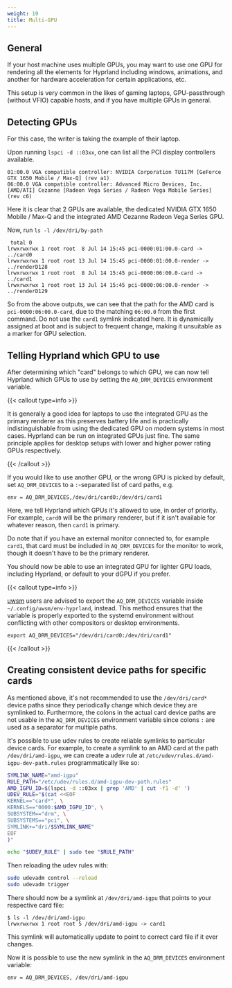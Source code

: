 ```yaml
---
weight: 19
title: Multi-GPU
---
```


## General

If your host machine uses multiple GPUs, you may want to use one GPU
for rendering all the elements for Hyprland including windows, animations, and
another for hardware acceleration for certain applications, etc.

This setup is very common in the likes of gaming laptops, GPU-passthrough
(without VFIO) capable hosts, and if you have multiple GPUs in general.

## Detecting GPUs

For this case, the writer is taking the example of their laptop.

Upon running `lspci -d ::03xx`, one can list all the PCI display controllers
available.

```plain
01:00.0 VGA compatible controller: NVIDIA Corporation TU117M [GeForce GTX 1650 Mobile / Max-Q] (rev a1)
06:00.0 VGA compatible controller: Advanced Micro Devices, Inc. [AMD/ATI] Cezanne [Radeon Vega Series / Radeon Vega Mobile Series] (rev c6)
```

Here it is clear that 2 GPUs are available, the dedicated NVIDIA GTX 1650 Mobile
/ Max-Q and the integrated AMD Cezanne Radeon Vega Series GPU.

Now, run `ls -l /dev/dri/by-path`

```plain
 total 0
lrwxrwxrwx 1 root root  8 Jul 14 15:45 pci-0000:01:00.0-card -> ../card0
lrwxrwxrwx 1 root root 13 Jul 14 15:45 pci-0000:01:00.0-render -> ../renderD128
lrwxrwxrwx 1 root root  8 Jul 14 15:45 pci-0000:06:00.0-card -> ../card1
lrwxrwxrwx 1 root root 13 Jul 14 15:45 pci-0000:06:00.0-render -> ../renderD129
```

So from the above outputs, we can see that the path for the AMD card is
`pci-0000:06:00.0-card`, due to the matching `06:00.0` from the first command.
Do not use the `card1` symlink indicated here. It is dynamically assigned at
boot and is subject to frequent change, making it unsuitable as a marker for GPU selection.

## Telling Hyprland which GPU to use

After determining which "card" belongs to which GPU, we can now tell
Hyprland which GPUs to use by setting the `AQ_DRM_DEVICES` environment variable.

{{< callout type=info >}}

It is generally a good idea for laptops to use the integrated GPU as the primary
renderer as this preserves battery life and is practically indistinguishable
from using the dedicated GPU on modern systems in most cases. Hyprland can be
run on integrated GPUs just fine. The same principle applies for desktop setups
with lower and higher power rating GPUs respectively.

{{< /callout >}}

If you would like to use another GPU, or the wrong GPU is picked by default,
set `AQ_DRM_DEVICES` to a `:`-separated list of card paths, e.g.

```plain
env = AQ_DRM_DEVICES,/dev/dri/card0:/dev/dri/card1
```

Here, we tell Hyprland which GPUs it's allowed to use, in order of priority. 
For example, `card0` will be the primary renderer, but if it isn't available for
whatever reason, then `card1` is primary.

Do note that if you have an external monitor connected to, for example `card1`,
that card must be included in `AQ_DRM_DEVICES` for the monitor to work, though
it doesn't have to be the primary renderer.

You should now be able to use an integrated GPU for lighter GPU loads,
including Hyprland, or default to your dGPU if you prefer.

{{< callout type=info >}}

[uwsm](../../Useful-Utilities/Systemd-start) users are advised to export the `AQ_DRM_DEVICES` variable inside `~/.config/uwsm/env-hyprland`, instead. 
This method ensures that the variable is properly exported to the systemd environment without conflicting with other compositors or desktop environments.

```plain
export AQ_DRM_DEVICES="/dev/dri/card0:/dev/dri/card1"
```

{{< /callout >}}

## Creating consistent device paths for specific cards

As mentioned above, it's not recommended to use the `/dev/dri/card*` device paths since they
periodically change which device they are symlinked to. Furthermore, the colons in the actual card
device paths are not usable in the `AQ_DRM_DEVICES` environment variable since colons `:` are used
as a separator for multiple paths.

It's possible to use udev rules to create reliable symlinks to particular device cards. For example,
to create a symlink to an AMD card at the path `/dev/dri/amd-igpu`, we can create a udev rule at
`/etc/udev/rules.d/amd-igpu-dev-path.rules` programmatically like so:

```sh
SYMLINK_NAME="amd-igpu"
RULE_PATH="/etc/udev/rules.d/amd-igpu-dev-path.rules"
AMD_IGPU_ID=$(lspci -d ::03xx | grep 'AMD' | cut -f1 -d' ')
UDEV_RULE="$(cat <<EOF
KERNEL=="card*", \
KERNELS=="0000:$AMD_IGPU_ID", \
SUBSYSTEM=="drm", \
SUBSYSTEMS=="pci", \
SYMLINK+="dri/$SYMLINK_NAME"
EOF
)"

echo "$UDEV_RULE" | sudo tee "$RULE_PATH"
```
Then reloading the udev rules with:
```sh
sudo udevadm control --reload
sudo udevadm trigger
```

There should now be a symlink at `/dev/dri/amd-igpu` that points to your respective card file:
```console
$ ls -l /dev/dri/amd-igpu
lrwxrwxrwx 1 root root 5 /dev/dri/amd-igpu -> card1
```

This symlink will automatically update to point to correct card file if it ever changes.

Now it is possible to use the new symlink in the `AQ_DRM_DEVICES` environment variable:
```plain
env = AQ_DRM_DEVICES, /dev/dri/amd-igpu
```